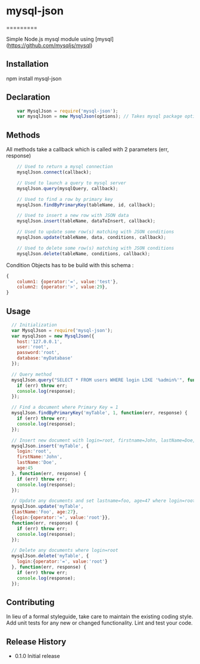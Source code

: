 # mysql-json
=========

Simple Node.js mysql module using [mysql] (https://github.com/mysqljs/mysql)

## Installation

npm install mysql-json

## Declaration

```javascript
    var MysqlJson = require('mysql-json');
    var mysqlJson = new MysqlJson(options); // Takes mysql package options
```

## Methods

All methods take a callback which is called with 2 parameters (err, response)

```javascript
    // Used to return a mysql connection
    mysqlJson.connect(callback);
```

```javascript
    // Used to launch a query to mysql server
    mysqlJson.query(mysqlQuery, callback);
```

```javascript
    // Used to find a row by primary key
    mysqlJson.findByPrimaryKey(tableName, id, callback);
```

```javascript
    // Used to insert a new row with JSON data
    mysqlJson.insert(tableName, dataToInsert, callback);
```

```javascript
    // Used to update some row(s) matching with JSON conditions
    mysqlJson.update(tableName, data, conditions, callback);
```

```javascript
    // Used to delete some row(s) matching with JSON conditions
    mysqlJson.delete(tableName, conditions, callback);
```

Condition Objects has to be build with this schema :

```javascript
{
    column1: {operator:'=', value:'test'},
    column2: {operator:'>', value:29},
}
```

## Usage

```javascript
  // Initialization
  var MysqlJson = require('mysql-json');
  var mysqlJson = new MysqlJson({
    host:'127.0.0.1',
    user:'root',
    password:'root',
    database:'myDatabase'
  });
```

```javascript
  // Query method
  mysqlJson.query("SELECT * FROM users WHERE login LIKE '%admin%'", function(err, response) {
    if (err) throw err;
    console.log(response);
  });
```

```javascript
  // Find a document where Primary Key = 1
  mysqlJson.findByPrimaryKey('myTable', 1, function(err, response) {
    if (err) throw err;
    console.log(response);
  });
```

```javascript
  // Insert new document with login=root, firstname=John, lastName=Doe, Age=45
  mysqlJson.insert('myTable', {
    login:'root',
    firstName:'John',
    lastName:'Doe',
    age:45
  }, function(err, response) {
    if (err) throw err;
    console.log(response);
  });
```

```javascript
  // Update any documents and set lastname=foo, age=47 where login=root
  mysqlJson.update('myTable',
  {lastName:'Foo', age:27},
  {login:{operator:'=', value:'root'}},
  function(err, response) {
    if (err) throw err;
    console.log(response);
  });
```

```javascript
  // Delete any documents where login=root
  mysqlJson.delete('myTable', {
    login:{operator:'=', value:'root'}
  }, function(err, response) {
    if (err) throw err;
    console.log(response);
  });
```


## Contributing

In lieu of a formal styleguide, take care to maintain the existing coding style.
Add unit tests for any new or changed functionality. Lint and test your code.

## Release History

* 0.1.0 Initial release
